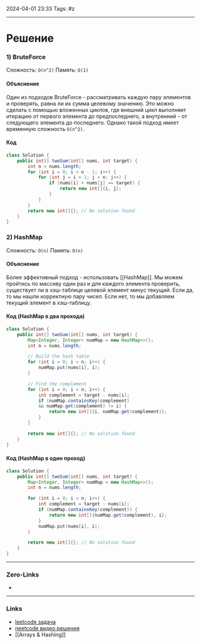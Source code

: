 2024-04-01 23:33
Tags: #z

___
# Решение
### 1) BruteForce
Сложность: `O(n^2)`
Память: `O(1)`
#### Объяснение
Один из подходов BruteForce - рассматривать каждую пару элементов и проверять, равна ли их сумма целевому значению. Это можно сделать с помощью вложенных циклов, где внешний цикл выполняет итерацию от первого элемента до предпоследнего, а внутренний - от следующего элемента до последнего. Однако такой подход имеет временную сложность `O(n^2)`.
#### Код
```java
class Solution {
    public int[] twoSum(int[] nums, int target) {
        int n = nums.length;
        for (int i = 0; i < n - 1; i++) {
            for (int j = i + 1; j < n; j++) {
                if (nums[i] + nums[j] == target) {
                    return new int[]{i, j};
                }
            }
        }
        return new int[]{}; // No solution found
    }
}
```
### 2) HashMap
Сложность: `O(n)`
Память: `O(n)`
#### Объяснение
Более эффективный подход - использовать [[HashMap]]. Мы можем пройтись по массиву один раз и для каждого элемента проверить, существует ли в хэш-таблице целевой элемент минус текущий. Если да, то мы нашли корректную пару чисел. Если нет, то мы добавляем текущий элемент в хэш-таблицу.
#### Код (HashMap в два прохода)
```java
class Solution {
    public int[] twoSum(int[] nums, int target) {
        Map<Integer, Integer> numMap = new HashMap<>();
        int n = nums.length;

        // Build the hash table
        for (int i = 0; i < n; i++) {
            numMap.put(nums[i], i);
        }

        // Find the complement
        for (int i = 0; i < n; i++) {
            int complement = target - nums[i];
            if (numMap.containsKey(complement) 
            && numMap.get(complement) != i) {
                return new int[]{i, numMap.get(complement)};
            }
        }

        return new int[]{}; // No solution found
    }
}
```
#### Код (HashMap в один проход)
```java
class Solution {
    public int[] twoSum(int[] nums, int target) {
        Map<Integer, Integer> numMap = new HashMap<>();
        int n = nums.length;

        for (int i = 0; i < n; i++) {
            int complement = target - nums[i];
            if (numMap.containsKey(complement)) {
                return new int[]{numMap.get(complement), i};
            }
            numMap.put(nums[i], i);
        }

        return new int[]{}; // No solution found
    }
}
```

___
### Zero-Links
- 

___
### Links
- [leetcode задача](https://leetcode.com/problems/two-sum/description/)
- [neetcode видео решения](https://youtu.be/KLlXCFG5TnA)
- [[Arrays & Hashing]]